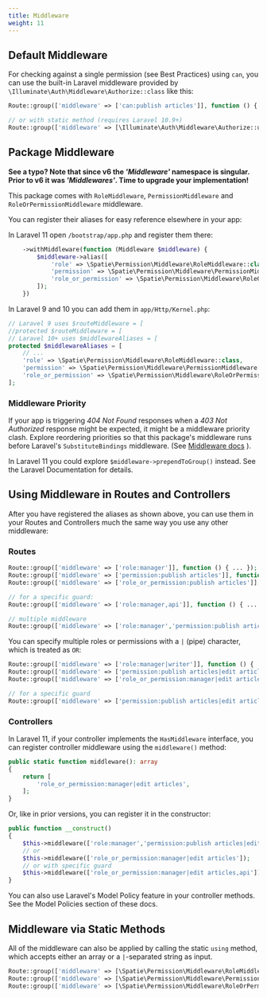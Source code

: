 ```yaml
---
title: Middleware
weight: 11
---
```


## Default Middleware

For checking against a single permission (see Best Practices) using `can`, you can use the built-in Laravel middleware provided by `\Illuminate\Auth\Middleware\Authorize::class` like this:

```php
Route::group(['middleware' => ['can:publish articles']], function () { ... });

// or with static method (requires Laravel 10.9+)
Route::group(['middleware' => [\Illuminate\Auth\Middleware\Authorize::using('publish articles')]], function () { ... });
```

## Package Middleware

**See a typo? Note that since v6 the _'Middleware'_ namespace is singular. Prior to v6 it was _'Middlewares'_. Time to upgrade your implementation!**

This package comes with `RoleMiddleware`, `PermissionMiddleware` and `RoleOrPermissionMiddleware` middleware.

You can register their aliases for easy reference elsewhere in your app:

In Laravel 11 open `/bootstrap/app.php` and register them there:

```php
    ->withMiddleware(function (Middleware $middleware) {
        $middleware->alias([
            'role' => \Spatie\Permission\Middleware\RoleMiddleware::class,
            'permission' => \Spatie\Permission\Middleware\PermissionMiddleware::class,
            'role_or_permission' => \Spatie\Permission\Middleware\RoleOrPermissionMiddleware::class,
        ]);
    })
```

In Laravel 9 and 10 you can add them in `app/Http/Kernel.php`:

```php
// Laravel 9 uses $routeMiddleware = [
//protected $routeMiddleware = [
// Laravel 10+ uses $middlewareAliases = [
protected $middlewareAliases = [
    // ...
    'role' => \Spatie\Permission\Middleware\RoleMiddleware::class,
    'permission' => \Spatie\Permission\Middleware\PermissionMiddleware::class,
    'role_or_permission' => \Spatie\Permission\Middleware\RoleOrPermissionMiddleware::class,
];
```

### Middleware Priority
If your app is triggering *404 Not Found* responses when a *403 Not Authorized* response might be expected, it might be a middleware priority clash. Explore reordering priorities so that this package's middleware runs before Laravel's `SubstituteBindings` middleware. (See [Middleware docs](https://laravel.com/docs/master/middleware#sorting-middleware) ). 

In Laravel 11 you could explore `$middleware->prependToGroup()` instead. See the Laravel Documentation for details.


## Using Middleware in Routes and Controllers

After you have registered the aliases as shown above, you can use them in your Routes and Controllers much the same way you use any other middleware: 

### Routes

```php
Route::group(['middleware' => ['role:manager']], function () { ... });
Route::group(['middleware' => ['permission:publish articles']], function () { ... });
Route::group(['middleware' => ['role_or_permission:publish articles']], function () { ... });

// for a specific guard:
Route::group(['middleware' => ['role:manager,api']], function () { ... });

// multiple middleware
Route::group(['middleware' => ['role:manager','permission:publish articles']], function () { ... });
```

You can specify multiple roles or permissions with a `|` (pipe) character, which is treated as `OR`:

```php
Route::group(['middleware' => ['role:manager|writer']], function () { ... });
Route::group(['middleware' => ['permission:publish articles|edit articles']], function () { ... });
Route::group(['middleware' => ['role_or_permission:manager|edit articles']], function () { ... });

// for a specific guard
Route::group(['middleware' => ['permission:publish articles|edit articles,api']], function () { ... });
```

### Controllers

In Laravel 11, if your controller implements the `HasMiddleware` interface, you can register controller middleware using the `middleware()` method:

```php
public static function middleware(): array
{
    return [
        'role_or_permission:manager|edit articles',
    ];
}
```

Or, like in prior versions, you can register it in the constructor:
```php
public function __construct()
{
    $this->middleware(['role:manager','permission:publish articles|edit articles']);
    // or
    $this->middleware(['role_or_permission:manager|edit articles']);
    // or with specific guard
    $this->middleware(['role_or_permission:manager|edit articles,api']);
}
```

You can also use Laravel's Model Policy feature in your controller methods. See the Model Policies section of these docs.

## Middleware via Static Methods

All of the middleware can also be applied by calling the static `using` method, which accepts either an array or a `|`-separated string as input.

```php
Route::group(['middleware' => [\Spatie\Permission\Middleware\RoleMiddleware::using('manager')]], function () { ... });
Route::group(['middleware' => [\Spatie\Permission\Middleware\PermissionMiddleware::using('publish articles|edit articles')]], function () { ... });
Route::group(['middleware' => [\Spatie\Permission\Middleware\RoleOrPermissionMiddleware::using(['manager', 'edit articles'])]], function () { ... });
```


